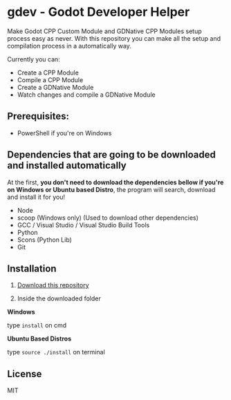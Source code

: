 # gdev - Godot Developer Helper

Make Godot CPP Custom Module and GDNative CPP Modules setup process easy as never. With this repository you can make all the setup and compilation process in a automatically way.

Currently you can:

- Create a CPP Module
- Compile a CPP Module
- Create a GDNative Module
- Watch changes and compile a GDNative Module

## Prerequisites:
- PowerShell if you're on Windows

## Dependencies that are going to be downloaded and installed automatically

At the first, **you don't need to download the dependencies bellow if you're on Windows or Ubuntu based Distro**, the program will search, download and install it for you!

- Node
- scoop (Windows only) (Used to download other dependencies)
- GCC / Visual Studio / Visual Studio Build Tools
- Python
- Scons (Python Lib)
- Git

## Installation

1. [Download this repository](https://github.com/viniciusaportela/gdev/archive/master.zip)

2. Inside the downloaded folder

**Windows**

type `install` on cmd

**Ubuntu Based Distros**

type `source ./install` on terminal

## License

MIT
